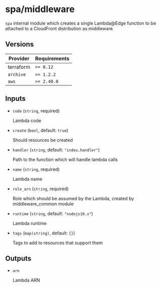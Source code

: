 # spa/middleware

`spa` internal module which creates a single Lambda@Edge function to be attached to a CloudFront distribution as middleware.

<!-- bin/docs -->

## Versions

| Provider | Requirements |
|-|-|
| terraform | `>= 0.12` |
| `archive` | `>= 1.2.2` |
| `aws` | `>= 2.40.0` |

## Inputs

* `code` (`string`, required)

    Lambda code

* `create` (`bool`, default: `true`)

    Should resources be created

* `handler` (`string`, default: `"index.handler"`)

    Path to the function which will handle lambda calls

* `name` (`string`, required)

    Lambda name

* `role_arn` (`string`, required)

    Role which should be assumed by the Lambda, created by middleware_common module

* `runtime` (`string`, default: `"nodejs10.x"`)

    Lambda runtime

* `tags` (`map(string)`, default: `{}`)

    Tags to add to resources that support them



## Outputs

* `arn`

    Lambda ARN
